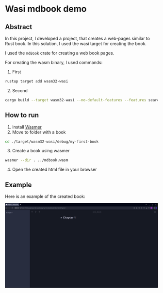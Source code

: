 # Wasi mdbook demo

## Abstract

In this project, I developed a project, that creates a web-pages similar to Rust book. In this solution, I used the wasi target for creating the book.

I used the `mdBook` crate for creating a web book pages. 

For creating the wasm binary, I used commands:

1. First
```bash
rustup target add wasm32-wasi
```
2. Second
```bash
cargo build --target wasm32-wasi --no-default-features --features search,watch
```

## How to run

1. Install [Wasmer](https://wasmer.io)
2. Move to folder with a book
```bash
cd ./target/wasm32-wasi/debug/my-first-book
```
3. Create a book using wasmer
```bash
wasmer --dir . ../mdbook.wasm 
```
4. Open the created html file in your browser

## Example

Here is an example of the created book:

![example](Image/example.png)
